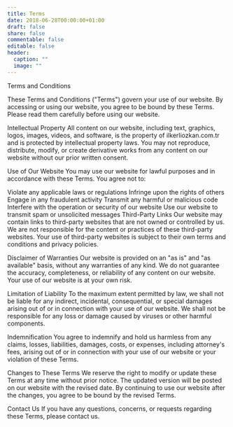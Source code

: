 ```yaml
---
title: Terms
date: 2018-06-28T00:00:00+01:00
draft: false
share: false
commentable: false
editable: false
header:
  caption: ""
  image: ""
---
```

Terms and Conditions

These Terms and Conditions ("Terms") govern your use of our website. By accessing or using our website, you agree to be bound by these Terms. Please read them carefully before using our website.

Intellectual Property
All content on our website, including text, graphics, logos, images, videos, and software, is the property of ilkerliozkan.com.tr and is protected by intellectual property laws. You may not reproduce, distribute, modify, or create derivative works from any content on our website without our prior written consent.

Use of Our Website
You may use our website for lawful purposes and in accordance with these Terms. You agree not to:

Violate any applicable laws or regulations
Infringe upon the rights of others
Engage in any fraudulent activity
Transmit any harmful or malicious code
Interfere with the operation or security of our website
Use our website to transmit spam or unsolicited messages
Third-Party Links
Our website may contain links to third-party websites that are not owned or controlled by us. We are not responsible for the content or practices of these third-party websites. Your use of third-party websites is subject to their own terms and conditions and privacy policies.

Disclaimer of Warranties
Our website is provided on an "as is" and "as available" basis, without any warranties of any kind. We do not guarantee the accuracy, completeness, or reliability of any content on our website. Your use of our website is at your own risk.

Limitation of Liability
To the maximum extent permitted by law, we shall not be liable for any indirect, incidental, consequential, or special damages arising out of or in connection with your use of our website. We shall not be responsible for any loss or damage caused by viruses or other harmful components.

Indemnification
You agree to indemnify and hold us harmless from any claims, losses, liabilities, damages, costs, or expenses, including attorney's fees, arising out of or in connection with your use of our website or your violation of these Terms.

Changes to These Terms
We reserve the right to modify or update these Terms at any time without prior notice. The updated version will be posted on our website with the revised date. By continuing to use our website after the changes, you agree to be bound by the revised Terms.

Contact Us
If you have any questions, concerns, or requests regarding these Terms, please contact us.